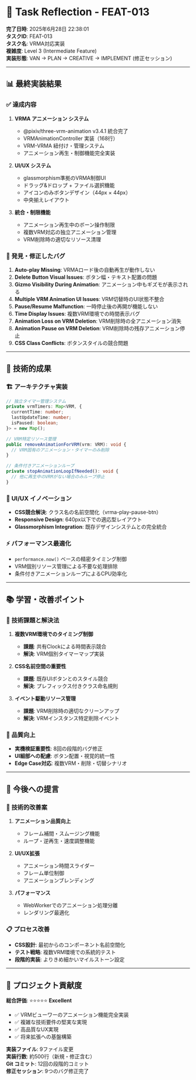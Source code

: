# 🔄 **Task Reflection** - FEAT-013

**完了日時**: 2025年6月28日 22:38:01  
**タスクID**: FEAT-013  
**タスク名**: VRMA対応実装  
**複雑度**: Level 3 (Intermediate Feature)  
**実装形態**: VAN → PLAN → CREATIVE → IMPLEMENT (修正セッション)

---

## 📊 **最終実装結果**

### ✅ **達成内容**
1. **VRMA アニメーション システム**
   - @pixiv/three-vrm-animation v3.4.1 統合完了
   - VRMAnimationController 実装（168行）
   - VRM-VRMA 紐付け・管理システム
   - アニメーション再生・制御機能完全実装

2. **UI/UX システム**
   - glassmorphism準拠のVRMA制御UI
   - ドラッグ&ドロップ + ファイル選択機能
   - アイコンのみボタンデザイン（44px × 44px）
   - 中央揃えレイアウト

3. **統合・制限機能**
   - アニメーション再生中のボーン操作制限
   - 複数VRM対応の独立アニメーション管理
   - VRM削除時の適切なリソース清理

### 🐛 **発見・修正したバグ**
1. **Auto-play Missing**: VRMAロード後の自動再生が動作しない
2. **Delete Button Visual Issues**: ボタン幅・テキスト配置の問題
3. **Gizmo Visibility During Animation**: アニメーション中もギズモが表示される
4. **Multiple VRM Animation UI Issues**: VRM切替時のUI状態不整合
5. **Pause/Resume Malfunction**: 一時停止後の再開が機能しない
6. **Time Display Issues**: 複数VRM環境での時間表示バグ
7. **Animation Loss on VRM Deletion**: VRM削除時の全アニメーション消失
8. **Animation Pause on VRM Deletion**: VRM削除時の残存アニメーション停止
9. **CSS Class Conflicts**: ボタンスタイルの競合問題

---

## 🎯 **技術的成果**

### 🏗️ **アーキテクチャ実装**
```typescript
// 独立タイマー管理システム
private vrmTimers: Map<VRM, {
  currentTime: number;
  lastUpdateTime: number;
  isPaused: boolean;
}> = new Map();

// VRM特定リソース管理
public removeAnimationForVRM(vrm: VRM): void {
  // VRM固有のアニメーション・タイマーのみ削除
}

// 条件付きアニメーションループ
private stopAnimationLoopIfNeeded(): void {
  // 他に再生中のVRMがない場合のみループ停止
}
```

### 🎨 **UI/UX イノベーション**
- **CSS競合解決**: クラス名の名前空間化（vrma-play-pause-btn）
- **Responsive Design**: 640px以下での適応型レイアウト
- **Glassmorphism Integration**: 既存デザインシステムとの完全統合

### ⚡ **パフォーマンス最適化**
- `performance.now()` ベースの精密タイミング制御
- VRM個別リソース管理による不要な処理排除
- 条件付きアニメーションループによるCPU効率化

---

## 📚 **学習・改善ポイント**

### 🔬 **技術課題と解決法**
1. **複数VRM環境でのタイミング制御**
   - **課題**: 共有Clockによる時間表示競合
   - **解決**: VRM個別タイマーマップ実装

2. **CSS名前空間の重要性**
   - **課題**: 既存UIボタンとのスタイル競合
   - **解決**: プレフィックス付きクラス命名規則

3. **イベント駆動リソース管理**
   - **課題**: VRM削除時の適切なクリーンアップ
   - **解決**: VRMインスタンス特定削除イベント

### 🎯 **品質向上**
- **実機検証重要性**: 8回の段階的バグ修正
- **UI細部への配慮**: ボタン配置・視覚的統一性
- **Edge Case対応**: 複数VRM・削除・切替シナリオ

---

## 🚀 **今後への提言**

### 🔧 **技術的改善案**
1. **アニメーション品質向上**
   - フレーム補間・スムージング機能
   - ループ・逆再生・速度調整機能

2. **UI/UX拡張**
   - アニメーション時間スライダー
   - フレーム単位制御
   - アニメーションブレンディング

3. **パフォーマンス**
   - WebWorkerでのアニメーション処理分離
   - レンダリング最適化

### 📋 **プロセス改善**
- **CSS設計**: 最初からのコンポーネント名前空間化
- **テスト戦略**: 複数VRM環境での系統的テスト
- **段階的実装**: よりきめ細かいマイルストーン設定

---

## 🎉 **プロジェクト貢献度**

**総合評価**: ⭐⭐⭐⭐⭐ **Excellent**

- ✅ VRMビューワーのアニメーション機能完全実装
- ✅ 複雑な技術要件の堅実な実現
- ✅ 高品質なUX実現
- ✅ 将来拡張への基盤構築

**実装ファイル**: 9ファイル変更  
**実装行数**: 約500行（新規・修正含む）  
**Git コミット**: 12回の段階的コミット  
**修正セッション**: 9つのバグ修正完了 